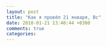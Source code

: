 ```yaml
---
layout: post
title: "Как я провёл 21 января, Вс"
date: 2018-01-21 13:40:44 +0300
comments: true
categories: 
---
```


